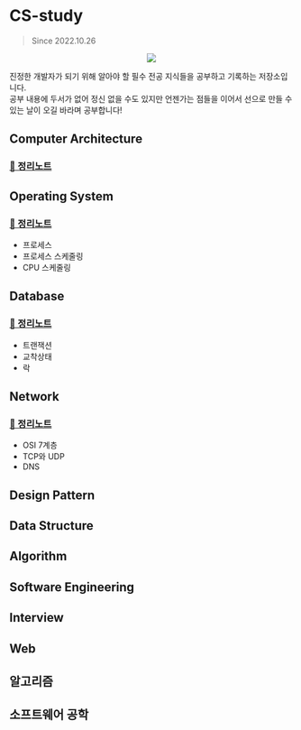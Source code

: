 CS-study
====================
>Since 2022.10.26
<p align="center">
<img src="https://thumb.ac-illust.com/65/65bee27c2030e15aa38524959a6617c1_t.jpeg")>
</p>

진정한 개발자가 되기 위해 알아야 할 필수 전공 지식들을 공부하고 기록하는 저장소입니다.<br>
공부 내용에 두서가 없어 정신 없을 수도 있지만 언젠가는 점들을 이어서 선으로 만들 수 있는 날이 오길 바라며 공부합니다!

## Computer Architecture
### [📖 정리노트](./contents/computer-architecture)

## Operating System
### [📖 정리노트](./contents/operating-system)
* 프로세스
* 프로세스 스케줄링
* CPU 스케줄링
  
## Database 
### [📖 정리노트](./contents/database)
* 트랜잭션
* 교착상태
* 락

## Network
### [📖 정리노트](./contents/network)
* OSI 7계층
* TCP와 UDP
* DNS

## Design Pattern

## Data Structure
## Algorithm
## Software Engineering

## Interview
## Web

## 알고리즘

## 소프트웨어 공학

